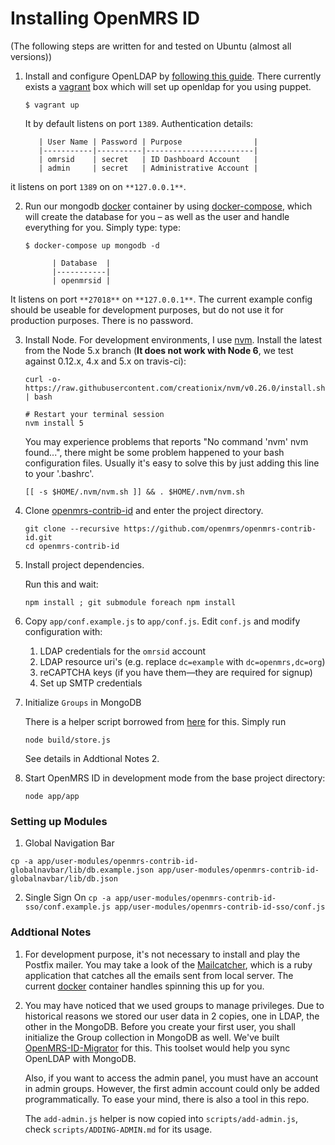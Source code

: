 Installing OpenMRS ID
=====

(The following steps are written for and tested on Ubuntu (almost all versions))

1. Install and configure OpenLDAP by [following this guide][0]. There currently exists a [vagrant][] box which will set up openldap for you using puppet.

    ``` shell
    $ vagrant up
    ```

    It by  default listens on port `1389`.
    Authentication details:

          | User Name | Password | Purpose                |
          |-----------|----------|------------------------|
          | omrsid    | secret   | ID Dashboard Account   |
          | admin     | secret   | Administrative Account |

it listens on port `1389` on on `**127.0.0.1**`.

2. Run our mongodb [docker][] container by using [docker-compose][], which will create the database for you – as well as the user and handle everything for you. Simply type: type:

    ``` shell
    $ docker-compose up mongodb -d

          | Database  |
          |-----------|
          | openmrsid |

It listens on port `**27018**` on `**127.0.0.1**`. The current example config should be useable for development purposes, but do not use it for production purposes. There is no password.

3. Install Node. For development environments, I use [nvm][1]. Install the latest from the Node 5.x branch (**It does not work with Node 6**, we test against 0.12.x, 4.x and 5.x on travis-ci):

     ```
     curl -o- https://raw.githubusercontent.com/creationix/nvm/v0.26.0/install.sh | bash

     # Restart your terminal session
     nvm install 5
     ```

     You may experience problems that reports "No command 'nvm' nvm found...", there might be some problem happened to your bash configuration files. Usually it's easy to solve this by just adding this line to your '.bashrc'.

     ```
     [[ -s $HOME/.nvm/nvm.sh ]] && . $HOME/.nvm/nvm.sh
     ```

4. Clone [openmrs-contrib-id][2] and enter the project directory.


    ```
    git clone --recursive https://github.com/openmrs/openmrs-contrib-id.git
    cd openmrs-contrib-id
    ```

5.  Install project dependencies.

    Run this and wait:

    ```
    npm install ; git submodule foreach npm install

    ```

6. Copy `app/conf.example.js` to `app/conf.js`. Edit `conf.js` and modify configuration with:

    1. LDAP credentials for the `omrsid` account
    2. LDAP resource uri's (e.g. replace `dc=example` with `dc=openmrs,dc=org`)
    3. reCAPTCHA keys (if you have them—they are required for signup)
    4. Set up SMTP credentials



7. Initialize `Groups` in MongoDB

    There is a helper script borrowed from [here][6] for this.
    Simply run
    ```
    node build/store.js
    ```

    See details in Addtional Notes 2.

8. Start OpenMRS ID in development mode from the base project directory:

    ```
    node app/app
    ```
### Setting up Modules

1. Global Navigation Bar

`cp -a app/user-modules/openmrs-contrib-id-globalnavbar/lib/db.example.json app/user-modules/openmrs-contrib-id-globalnavbar/lib/db.json`

2. Single Sign On
`cp -a app/user-modules/openmrs-contrib-id-sso/conf.example.js app/user-modules/openmrs-contrib-id-sso/conf.js`



### Addtional Notes

1. For development purpose, it's not necessary to install and play the Postfix mailer. You may take a look of the [Mailcatcher][5], which is a ruby application that catches all the emails sent from local server. The current [docker][] container handles spinning this up for you.

2. You may have noticed that we used groups to manage privileges. Due to historical reasons we stored our user data in 2 copies, one in LDAP, the other in the MongoDB. Before you create your first user, you shall initialize the Group collection in MongoDB as well. We've built [OpenMRS-ID-Migrator][6] for this. This toolset would help you sync OpenLDAP with MongoDB.

    Also, if you want to access the admin panel, you must have an account in admin groups. However, the first admin account could only be added programmatically. To ease your mind, there is also a tool in this repo.

    The `add-admin.js` helper is now copied into `scripts/add-admin.js`, check `scripts/ADDING-ADMIN.md` for its usage.



[0]: https://gist.github.com/elliottwilliams/9548288
[1]: https://github.com/creationix/nvm
[2]: https://github.com/openmrs/openmrs-contrib-id
[5]: http://mailcatcher.me/
[6]: https://github.com/Plypy/OpenMRS-ID-Migrator
[docker]:https://docs.docker.com/engine/installation/
[docker-compose]: https://docs.docker.com/compose/install/
[vagrant]: https://www.vagrantup.com/downloads.html
